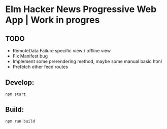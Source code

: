 # Elm Hacker News Progressive Web App | Work in progres

## TODO
- RemoteData Failure specific view / offline view
- Fix Manifest bug
- Implement some prerendering method, maybe some manual basic html
- Prefetch other feed routes

## Develop:
```
npm start
```

## Build:
```
npm run build
```
